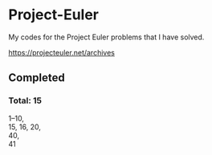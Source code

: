 # Project-Euler

My codes for the Project Euler problems that I have solved.

https://projecteuler.net/archives


## Completed
### Total: 15
1–10,  
15, 16, 20,  
40,  
41

